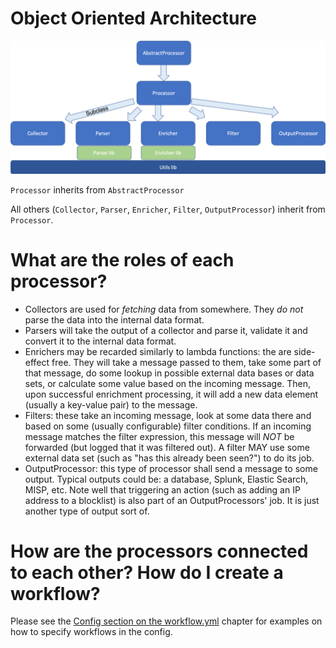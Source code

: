 # Object Oriented Architecture

![oo-arch.png](OO-Architecture.png)

``Processor`` inherits from ``AbstractProcessor``

All others (``Collector``, ``Parser``, ``Enricher``, ``Filter``, ``OutputProcessor``) inherit from ``Processor``.


# What are the roles of each processor?

* Collectors are used for *fetching* data from somewhere. They *do not* parse the data into the internal data format.
* Parsers will take the output of a collector and parse it, validate it and convert it to the internal data format.
* Enrichers may be recarded similarly to lambda functions: the are side-effect free. They will take a message passed to them, take some part of that message, do some lookup in possible external data bases or data sets, or calculate some value based on the incoming message. Then, upon successful enrichment processing, it will add a new data element (usually a key-value pair) to the message.
* Filters: these take an incoming message, look at some data there and based on some (usually configurable) filter conditions. If an incoming message matches the filter expression, this message will *NOT* be forwarded (but logged that it was filtered out). A filter MAY use some external data set (such as "has this already been seen?") to do its job.
* OutputProcessor: this type of processor shall send a message to some output. Typical outputs could be: a database, Splunk, Elastic Search, MISP, etc. Note well that triggering an action (such as adding an IP address to a blocklist) is also part of an OutputProcessors' job. It is just another type of output sort of.


# How are the processors connected to each other? How do I create a workflow?

Please see the [Config section on the workflow.yml](Config.md) chapter for examples on how to specify workflows in the config.  


